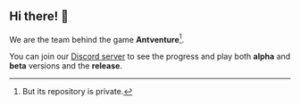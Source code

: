 ## Hi there! 👋

We are the team behind the game **Antventure**[^1].

You can join our [Discord server](https://discord.com/invite/NzNzvsVMrN) to see the progress and play both **alpha** and **beta** versions and the **release**.

[^1]: But its repository is private.
